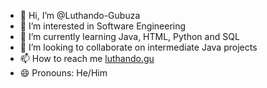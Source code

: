 - 👋 Hi, I’m @Luthando-Gubuza
- 👀 I’m interested in Software Engineering
- 🌱 I’m currently learning Java, HTML, Python and SQL
- 💞️ I’m looking to collaborate on intermediate Java projects
- 📫 How to reach me [luthando.gu](https://www.linkedin.com/in/luthando-gubuza-8a9964223?lipi=urn%3Ali%3Apage%3Ad_flagship3_profile_view_base_contact_details%3B63jbt%2FBHQHePZKoy7W2cUQ%3D%3D)
- 😄 Pronouns: He/Him
  
<!---
Luthando-Gubuza/Luthando-Gubuza is a ✨ special ✨ repository because its `README.md` (this file) appears on your GitHub profile.
You can click the Preview link to take a look at your changes.
--->
